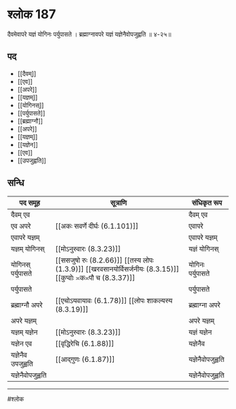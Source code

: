 # श्लोक 187

दैवमेवापरे यज्ञं योगिनः पर्युपासते ।
ब्रह्माग्नावपरे यज्ञं यज्ञेनैवोपजुह्वति ॥ ४-२५॥


## पद 

- [[दैवम्]]
- [[एव]]
- [[अपरे]]
- [[यज्ञम्]]
- [[योगिनस्]]
- [[पर्युपासते]]
- [[ब्रह्माग्नौ]]
- [[अपरे]]
- [[यज्ञम्]]
- [[यज्ञेन]]
- [[एव]]
- [[उपजुह्वति]]

## सन्धि

| पद समूह | सूत्राणि | संधिकृत रूप |
| ----- | ----- | ----- |
| दैवम् एव |  | दैवम् एव |
| एव अपरे |  [[अकः सवर्णे दीर्घः (6.1.101)]] | एवापरे |
| एवापरे यज्ञम् |  | एवापरे यज्ञम् |
| यज्ञम् योगिनस् |  [[मोऽनुस्वारः (8.3.23)]] | यज्ञं योगिनस् |
| योगिनस् पर्युपासते |  [[ससजुषो रुः (8.2.66)]] [[तस्य लोपः (1.3.9)]] [[खरवसानयोर्विसर्जनीयः (8.3.15)]] [[कुप्वोः ≍क≍पौ च (8.3.37)]] | योगिनः पर्युपासते |
| पर्युपासते |  | पर्युपासते |
| ब्रह्माग्नौ अपरे |  [[एचोऽयवायावः (6.1.78)]] [[लोपः शाकल्यस्य (8.3.19)]] | ब्रह्माग्ना अपरे |
| अपरे यज्ञम् |  | अपरे यज्ञम् |
| यज्ञम् यज्ञेन |  [[मोऽनुस्वारः (8.3.23)]] | यज्ञं यज्ञेन |
| यज्ञेन एव |  [[वृद्धिरेचि (6.1.88)]] | यज्ञेनैव |
| यज्ञेनैव उपजुह्वति |  [[आद्गुणः (6.1.87)]] | यज्ञेनैवोपजुह्वति |
| यज्ञेनैवोपजुह्वति |  | यज्ञेनैवोपजुह्वति |


---

#श्लोक